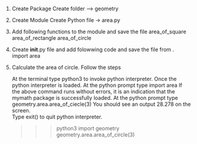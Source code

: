 1. Create Package
    Create folder --> geometry
2. Create Module
    Create Python file -> area.py
3. Add following functions to the module and save the file
    area_of_square
    area_of_rectangle
    area_of_circle
4. Create __init__.py file and add folowwing code and save the file
    from . import area
5. Calculate the area of circle. Follow the steps

    At the terminal type python3 to invoke python interpreter.
    Once the python interpreter is loaded.
    At the python prompt type import area
    If the above command runs without errors, it is an indication that the mymath package is successfully loaded.
    At the python prompt type geometry.area.area_of_ciecle(3)
    You should see an output 28.278 on the screen.    
    Type exit() to quit python interpreter.

    >>>python3
    >>>import geometry
    >>>geometry.area.area_of_circle(3)

